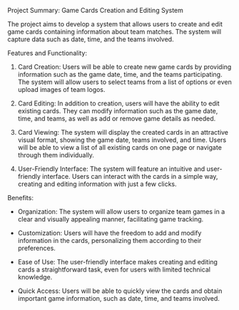 Project Summary: Game Cards Creation and Editing System

The project aims to develop a system that allows users to create and edit game cards containing information about team matches. The system will capture data such as date, time, and the teams involved.

Features and Functionality:

1. Card Creation: Users will be able to create new game cards by providing information such as the game date, time, and the teams participating. The system will allow users to select teams from a list of options or even upload images of team logos.

2. Card Editing: In addition to creation, users will have the ability to edit existing cards. They can modify information such as the game date, time, and teams, as well as add or remove game details as needed.

3. Card Viewing: The system will display the created cards in an attractive visual format, showing the game date, teams involved, and time. Users will be able to view a list of all existing cards on one page or navigate through them individually.

4. User-Friendly Interface: The system will feature an intuitive and user-friendly interface. Users can interact with the cards in a simple way, creating and editing information with just a few clicks.

Benefits:

- Organization: The system will allow users to organize team games in a clear and visually appealing manner, facilitating game tracking.

- Customization: Users will have the freedom to add and modify information in the cards, personalizing them according to their preferences.

- Ease of Use: The user-friendly interface makes creating and editing cards a straightforward task, even for users with limited technical knowledge.

- Quick Access: Users will be able to quickly view the cards and obtain important game information, such as date, time, and teams involved.

